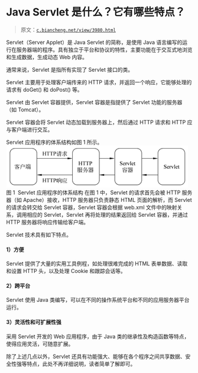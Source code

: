 # Java Servlet 是什么？它有哪些特点？

> 原文：[`c.biancheng.net/view/3980.html`](http://c.biancheng.net/view/3980.html)

Servlet（Server Applet）是 Java Servlet 的简称，是使用 Java 语言编写的运行在服务器端的程序。具有独立于平台和协议的特性，主要功能在于交互式地浏览和生成数据，生成动态 Web 内容。

通常来说，Servlet 是指所有实现了 Servlet 接口的类。

Servlet 主要用于处理客户端传来的 HTTP 请求，并返回一个响应，它能够处理的请求有 doGet() 和 doPost() 等。

Servlet 由 Servlet 容器提供，Servlet 容器是指提供了 Servlet 功能的服务器（如 Tomcat）。

Servlet 容器会将 Servlet 动态加载到服务器上，然后通过 HTTP 请求和 HTTP 应与客户端进行交互。

Servlet 应用程序的体系结构如图 1 所示。![Servlet 应用程序的体系结构](img/404a329dfa359b163a829bea2bb34c16.png)
图 1  Servlet 应用程序的体系结构
在图 1 中，Servlet 的请求首先会被 HTTP 服务器（如 Apache）接收，HTTP 服务器只负责静态 HTML 页面的解析，而 Servlet 的请求会转交给 Servlet 容器，Servlet 容器会根据 web.xml 文件中的映射关系，调用相应的 Servlet，Servlet 再将处理的结果返回给 Servlet 容器，并通过 HTTP 服务器将响应传输给客户端。

Servlet 技术具有如下特点。

#### 1）方便

Servlet 提供了大量的实用工具例程，如处理很难完成的 HTML 表单数据、读取和设置 HTTP 头，以及处理 Cookie 和跟踪会话等。

#### 2）跨平台

Servlet 使用 Java 类编写，可以在不同的操作系统平台和不同的应用服务器平台运行。

#### 3）灵活性和可扩展性强

采用 Servlet 开发的 Web 应用程序，由于 Java 类的继承性及构造函数等特点，使得应用灵活，可随意扩展。

除了上述几点以外，Servlet 还具有功能强大、能够在各个程序之间共享数据、安全性强等特点，此处不再详细说明，读者简单了解即可。